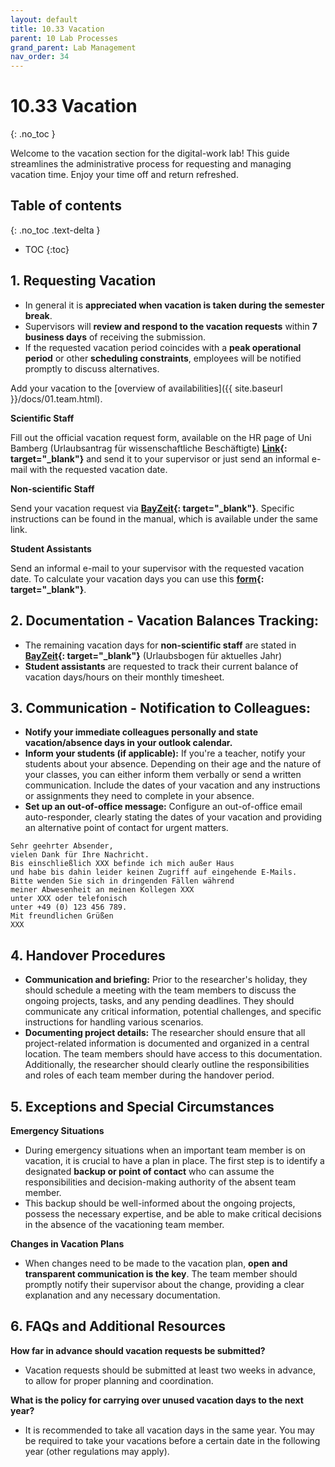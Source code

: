 ```yaml
---
layout: default
title: 10.33 Vacation
parent: 10 Lab Processes
grand_parent: Lab Management
nav_order: 34
---
```


# 10.33 Vacation
{: .no_toc }

Welcome to the vacation section for the digital-work lab! This guide streamlines the administrative process for requesting and managing vacation time. Enjoy your time off and return refreshed.

## Table of contents
{: .no_toc .text-delta }

- TOC
{:toc}

## 1. Requesting Vacation 

- In general it is **appreciated when vacation is taken during the semester break**.
- Supervisors will **review and respond to the vacation requests** within **7 business days** of receiving the submission.
- If the requested vacation period coincides with a **peak operational period** or other **scheduling constraints**, employees will be notified promptly to discuss alternatives.

Add your vacation to the [overview of availabilities]({{ site.baseurl }}/docs/01.team.html).

**Scientific Staff**

Fill out the official vacation request form, available on the HR page of Uni Bamberg (Urlaubsantrag für wissenschaftliche Beschäftigte) **[Link](https://www.uni-bamberg.de/abt-personal/formulare-infos-und-merkblaetter/){: target="_blank"}** and send it to your supervisor or just send an informal e-mail with the requested vacation date. 

**Non-scientific Staff**

Send your vacation request via **[BayZeit](https://www.uni-bamberg.de/intranet/arbeitsplatz/zeiterfassung/){: target="_blank"}**. Specific instructions can be found in the manual, which is available under the same link.  

**Student Assistants**

Send an informal e-mail to your supervisor with the requested vacation date. To calculate your vacation days you can use this **[form](https://zuvportal.uni-bamberg.de/Hilfskraftvertraege/urlaubsanspruch_hk_ber.jspx){: target="_blank"}**.

## 2. Documentation - Vacation Balances Tracking:

- The remaining vacation days for **non-scientific staff** are stated in **[BayZeit](https://www.uni-bamberg.de/intranet/arbeitsplatz/zeiterfassung/){: target="_blank"}** (Urlaubsbogen für aktuelles Jahr)
- **Student assistants** are requested to track their current balance of vacation days/hours on their monthly timesheet.

## 3. Communication - Notification to Colleagues:

- **Notify your immediate colleagues personally and state vacation/absence days in your outlook calendar.** 
- **Inform your students (if applicable):** If you're a teacher, notify your students about your absence. Depending on their age and the nature of your classes, you can either inform them verbally or send a written communication. Include the dates of your vacation and any instructions or assignments they need to complete in your absence.
- **Set up an out-of-office message:** Configure an out-of-office email auto-responder, clearly stating the dates of your vacation and providing an alternative point of contact for urgent matters.

```
Sehr geehrter Absender,
vielen Dank für Ihre Nachricht.
Bis einschließlich XXX befinde ich mich außer Haus
und habe bis dahin leider keinen Zugriff auf eingehende E-Mails.
Bitte wenden Sie sich in dringenden Fällen während
meiner Abwesenheit an meinen Kollegen XXX
unter XXX oder telefonisch
unter +49 (0) 123 456 789.
Mit freundlichen Grüßen
XXX
```

## 4. Handover Procedures

- **Communication and briefing:** Prior to the researcher's holiday, they should schedule a meeting with the team members to discuss the ongoing projects, tasks, and any pending deadlines. They should communicate any critical information, potential challenges, and specific instructions for handling various scenarios.
- **Documenting project details:** The researcher should ensure that all project-related information is documented and organized in a central location. The team members should have access to this documentation. Additionally, the researcher should clearly outline the responsibilities and roles of each team member during the handover period.

## 5. Exceptions and Special Circumstances

**Emergency Situations**

- During emergency situations when an important team member is on vacation, it is crucial to have a plan in place. The first step is to identify a designated **backup or point of contact** who can assume the responsibilities and decision-making authority of the absent team member.
- This backup should be well-informed about the ongoing projects, possess the necessary expertise, and be able to make critical decisions in the absence of the vacationing team member.

**Changes in Vacation Plans**

- When changes need to be made to the vacation plan, **open and transparent communication is the key**.
The team member should promptly notify their supervisor about the change, providing a clear explanation and any necessary documentation.

## 6. FAQs and Additional Resources

**How far in advance should vacation requests be submitted?**

* Vacation requests should be submitted at least two weeks in advance, to allow for proper planning and coordination.

**What is the policy for carrying over unused vacation days to the next year?**

* It is recommended to take all vacation days in the same year. You may be required to take your vacations before a certain date in the following year (other regulations may apply).
